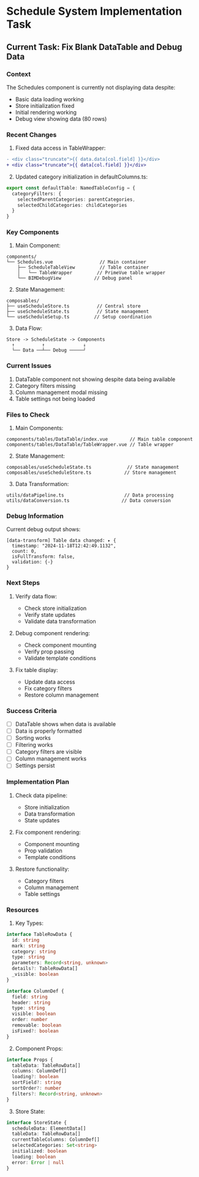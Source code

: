 # Schedule System Implementation Task

## Current Task: Fix Blank DataTable and Debug Data

### Context

The Schedules component is currently not displaying data despite:

- Basic data loading working
- Store initialization fixed
- Initial rendering working
- Debug view showing data (80 rows)

### Recent Changes

1. Fixed data access in TableWrapper:

```diff
- <div class="truncate">{{ data.data[col.field] }}</div>
+ <div class="truncate">{{ data[col.field] }}</div>
```

2. Updated category initialization in defaultColumns.ts:

```typescript
export const defaultTable: NamedTableConfig = {
  categoryFilters: {
    selectedParentCategories: parentCategories,
    selectedChildCategories: childCategories
  }
}
```

### Key Components

1. Main Component:

```
components/
└── Schedules.vue                 // Main container
    ├── ScheduleTableView         // Table container
    │   └── TableWrapper         // PrimeVue table wrapper
    └── BIMDebugView            // Debug panel
```

2. State Management:

```
composables/
├── useScheduleStore.ts          // Central store
├── useScheduleState.ts          // State management
└── useScheduleSetup.ts         // Setup coordination
```

3. Data Flow:

```
Store -> ScheduleState -> Components
  ↑          ↑              ↓
  └── Data ──┴── Debug ─────┘
```

### Current Issues

1. DataTable component not showing despite data being available
2. Category filters missing
3. Column management modal missing
4. Table settings not being loaded

### Files to Check

1. Main Components:

```
components/tables/DataTable/index.vue        // Main table component
components/tables/DataTable/TableWrapper.vue // Table wrapper
```

2. State Management:

```
composables/useScheduleState.ts             // State management
composables/useScheduleStore.ts            // Store management
```

3. Data Transformation:

```
utils/dataPipeline.ts                      // Data processing
utils/dataConversion.ts                   // Data conversion
```

### Debug Information

Current debug output shows:

```
[data-transform] Table data changed: ▸ {
  timestamp: "2024-11-18T12:42:49.1132",
  count: 0,
  isFullTransform: false,
  validation: {-}
}
```

### Next Steps

1. Verify data flow:

   - Check store initialization
   - Verify state updates
   - Validate data transformation

2. Debug component rendering:

   - Check component mounting
   - Verify prop passing
   - Validate template conditions

3. Fix table display:
   - Update data access
   - Fix category filters
   - Restore column management

### Success Criteria

- [ ] DataTable shows when data is available
- [ ] Data is properly formatted
- [ ] Sorting works
- [ ] Filtering works
- [ ] Category filters are visible
- [ ] Column management works
- [ ] Settings persist

### Implementation Plan

1. Check data pipeline:

   - Store initialization
   - Data transformation
   - State updates

2. Fix component rendering:

   - Component mounting
   - Prop validation
   - Template conditions

3. Restore functionality:
   - Category filters
   - Column management
   - Table settings

### Resources

1. Key Types:

```typescript
interface TableRowData {
  id: string
  mark: string
  category: string
  type: string
  parameters: Record<string, unknown>
  details?: TableRowData[]
  _visible: boolean
}

interface ColumnDef {
  field: string
  header: string
  type: string
  visible: boolean
  order: number
  removable: boolean
  isFixed?: boolean
}
```

2. Component Props:

```typescript
interface Props {
  tableData: TableRowData[]
  columns: ColumnDef[]
  loading?: boolean
  sortField?: string
  sortOrder?: number
  filters?: Record<string, unknown>
}
```

3. Store State:

```typescript
interface StoreState {
  scheduleData: ElementData[]
  tableData: TableRowData[]
  currentTableColumns: ColumnDef[]
  selectedCategories: Set<string>
  initialized: boolean
  loading: boolean
  error: Error | null
}
```
